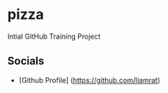 # pizza

Intial GitHub Training Project

## Socials

* [Github Profile] (https://github.com/liamrat)

